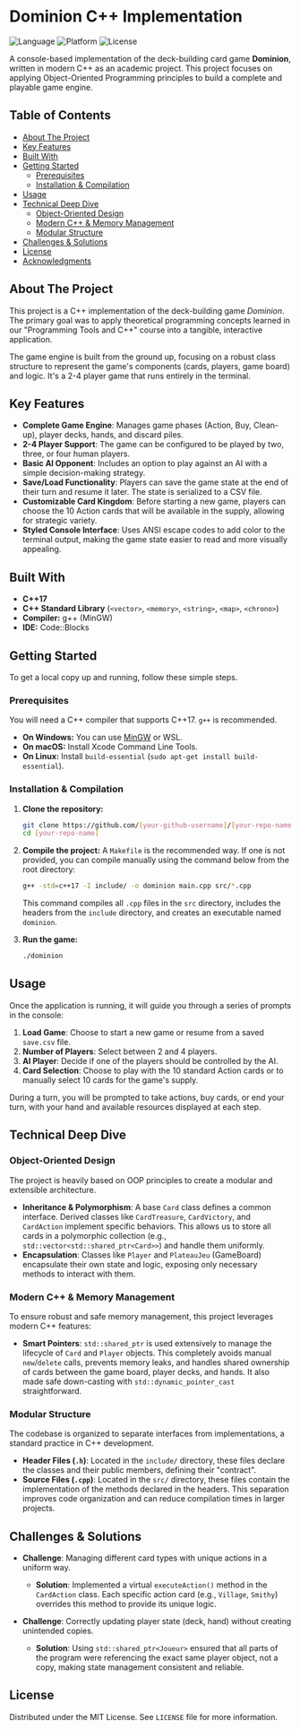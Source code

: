 # Dominion C++ Implementation

![Language](https://img.shields.io/badge/language-C%2B%2B-blue.svg)
![Platform](https://img.shields.io/badge/platform-Console-lightgrey.svg)
![License](https://img.shields.io/badge/license-MIT-green.svg)

A console-based implementation of the deck-building card game **Dominion**, written in modern C++ as an academic project. This project focuses on applying Object-Oriented Programming principles to build a complete and playable game engine.

 
<!-- 
  TODO: Replace the URL above with a real screenshot URL. 
  You can upload an image to your GitHub repo or use a service like Imgur.
  A good screenshot would be one showing a player's turn.
-->

## Table of Contents

- [About The Project](#about-the-project)
- [Key Features](#key-features)
- [Built With](#built-with)
- [Getting Started](#getting-started)
  - [Prerequisites](#prerequisites)
  - [Installation & Compilation](#installation--compilation)
- [Usage](#usage)
- [Technical Deep Dive](#technical-deep-dive)
  - [Object-Oriented Design](#object-oriented-design)
  - [Modern C++ & Memory Management](#modern-c--memory-management)
  - [Modular Structure](#modular-structure)
- [Challenges & Solutions](#challenges--solutions)
- [License](#license)
- [Acknowledgments](#acknowledgments)

## About The Project

This project is a C++ implementation of the deck-building game *Dominion*. The primary goal was to apply theoretical programming concepts learned in our "Programming Tools and C++" course into a tangible, interactive application.

The game engine is built from the ground up, focusing on a robust class structure to represent the game's components (cards, players, game board) and logic. It's a 2-4 player game that runs entirely in the terminal.

## Key Features

-   **Complete Game Engine**: Manages game phases (Action, Buy, Clean-up), player decks, hands, and discard piles.
-   **2-4 Player Support**: The game can be configured to be played by two, three, or four human players.
-   **Basic AI Opponent**: Includes an option to play against an AI with a simple decision-making strategy.
-   **Save/Load Functionality**: Players can save the game state at the end of their turn and resume it later. The state is serialized to a CSV file.
-   **Customizable Card Kingdom**: Before starting a new game, players can choose the 10 Action cards that will be available in the supply, allowing for strategic variety.
-   **Styled Console Interface**: Uses ANSI escape codes to add color to the terminal output, making the game state easier to read and more visually appealing.

## Built With

-   **C++17**
-   **C++ Standard Library** (`<vector>`, `<memory>`, `<string>`, `<map>`, `<chrono>`)
-   **Compiler:** g++ (MinGW)
-   **IDE:** Code::Blocks

## Getting Started

To get a local copy up and running, follow these simple steps.

### Prerequisites

You will need a C++ compiler that supports C++17. `g++` is recommended.
-   **On Windows:** You can use [MinGW](http://www.mingw.org/) or WSL.
-   **On macOS:** Install Xcode Command Line Tools.
-   **On Linux:** Install `build-essential` (`sudo apt-get install build-essential`).

### Installation & Compilation

1.  **Clone the repository:**
    ```sh
    git clone https://github.com/[your-github-username]/[your-repo-name].git
    cd [your-repo-name]
    ```

2.  **Compile the project:**
    A `Makefile` is the recommended way. If one is not provided, you can compile manually using the command below from the root directory:
    ```sh
    g++ -std=c++17 -I include/ -o dominion main.cpp src/*.cpp
    ```
    This command compiles all `.cpp` files in the `src` directory, includes the headers from the `include` directory, and creates an executable named `dominion`.

3.  **Run the game:**
    ```sh
    ./dominion
    ```

## Usage

Once the application is running, it will guide you through a series of prompts in the console:
1.  **Load Game**: Choose to start a new game or resume from a saved `save.csv` file.
2.  **Number of Players**: Select between 2 and 4 players.
3.  **AI Player**: Decide if one of the players should be controlled by the AI.
4.  **Card Selection**: Choose to play with the 10 standard Action cards or to manually select 10 cards for the game's supply.

During a turn, you will be prompted to take actions, buy cards, or end your turn, with your hand and available resources displayed at each step.

## Technical Deep Dive

### Object-Oriented Design

The project is heavily based on OOP principles to create a modular and extensible architecture.
-   **Inheritance & Polymorphism**: A base `Card` class defines a common interface. Derived classes like `CardTreasure`, `CardVictory`, and `CardAction` implement specific behaviors. This allows us to store all cards in a polymorphic collection (e.g., `std::vector<std::shared_ptr<Card>>`) and handle them uniformly.
-   **Encapsulation**: Classes like `Player` and `PlateauJeu` (GameBoard) encapsulate their own state and logic, exposing only necessary methods to interact with them.

### Modern C++ & Memory Management

To ensure robust and safe memory management, this project leverages modern C++ features:
-   **Smart Pointers**: `std::shared_ptr` is used extensively to manage the lifecycle of `Card` and `Player` objects. This completely avoids manual `new`/`delete` calls, prevents memory leaks, and handles shared ownership of cards between the game board, player decks, and hands. It also made safe down-casting with `std::dynamic_pointer_cast` straightforward.

### Modular Structure

The codebase is organized to separate interfaces from implementations, a standard practice in C++ development.
-   **Header Files (`.h`)**: Located in the `include/` directory, these files declare the classes and their public members, defining their "contract".
-   **Source Files (`.cpp`)**: Located in the `src/` directory, these files contain the implementation of the methods declared in the headers. This separation improves code organization and can reduce compilation times in larger projects.

## Challenges & Solutions

-   **Challenge**: Managing different card types with unique actions in a uniform way.
    -   **Solution**: Implemented a virtual `executeAction()` method in the `CardAction` class. Each specific action card (e.g., `Village`, `Smithy`) overrides this method to provide its unique logic.

-   **Challenge**: Correctly updating player state (deck, hand) without creating unintended copies.
    -   **Solution**: Using `std::shared_ptr<Joueur>` ensured that all parts of the program were referencing the exact same player object, not a copy, making state management consistent and reliable.

## License

Distributed under the MIT License. See `LICENSE` file for more information.
